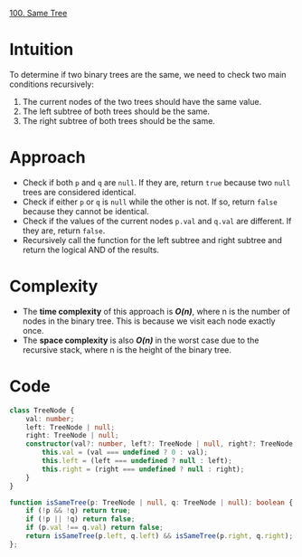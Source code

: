 [100. Same Tree](https://leetcode.com/problems/same-tree/)

# Intuition

To determine if two binary trees are the same, we need to check two main conditions recursively:
1. The current nodes of the two trees should have the same value.
2. The left subtree of both trees should be the same.
3. The right subtree of both trees should be the same.

# Approach

- Check if both `p` and `q` are `null`. If they are, return `true` because two `null` trees are considered identical.
- Check if either `p` or `q` is `null` while the other is not. If so, return `false` because they cannot be identical.
- Check if the values of the current nodes `p.val` and `q.val` are different. If they are, return `false`.
- Recursively call the function for the left subtree and right subtree and return the logical AND of the results.

# Complexity
- The **time complexity** of this approach is ***O(n)***, where n is the number of nodes in the binary tree. This is because we visit each node exactly once.
- The **space complexity** is also ***O(n)*** in the worst case due to the recursive stack, where n is the height of the binary tree.

# Code
```typescript
class TreeNode {
    val: number;
    left: TreeNode | null;
    right: TreeNode | null;
    constructor(val?: number, left?: TreeNode | null, right?: TreeNode | null) {
        this.val = (val === undefined ? 0 : val);
        this.left = (left === undefined ? null : left);
        this.right = (right === undefined ? null : right);
    }
}

function isSameTree(p: TreeNode | null, q: TreeNode | null): boolean {
    if (!p && !q) return true;
    if (!p || !q) return false;
    if (p.val !== q.val) return false;
    return isSameTree(p.left, q.left) && isSameTree(p.right, q.right);
};

```